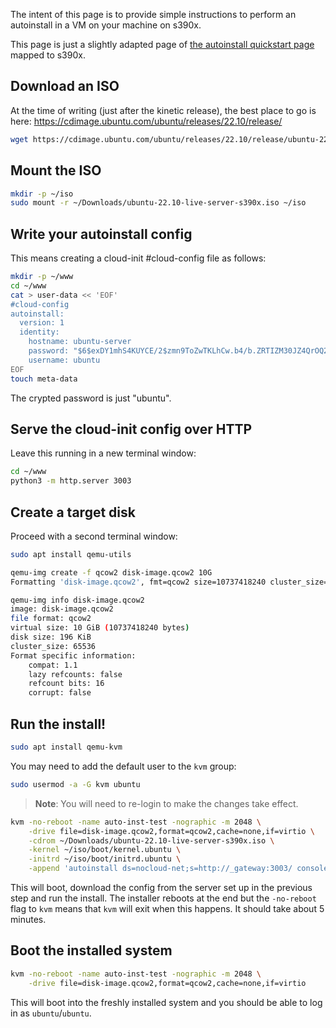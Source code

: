 
The intent of this page is to provide simple instructions to perform an autoinstall in a VM on your machine on s390x.

This page is just a slightly adapted page of [the autoinstall quickstart page](autoinstall-quickstart.md) mapped to s390x.

## Download an ISO

At the time of writing (just after the kinetic release), the best place to go is here:
<https://cdimage.ubuntu.com/ubuntu/releases/22.10/release/>

```bash
wget https://cdimage.ubuntu.com/ubuntu/releases/22.10/release/ubuntu-22.10-live-server-s390x.iso -P ~/Downloads
```

## Mount the ISO

```bash
mkdir -p ~/iso
sudo mount -r ~/Downloads/ubuntu-22.10-live-server-s390x.iso ~/iso
```

## Write your autoinstall config

This means creating a cloud-init #cloud-config file as follows:

```bash
mkdir -p ~/www
cd ~/www
cat > user-data << 'EOF'
#cloud-config
autoinstall:
  version: 1
  identity:
    hostname: ubuntu-server
    password: "$6$exDY1mhS4KUYCE/2$zmn9ToZwTKLhCw.b4/b.ZRTIZM30JZ4QrOQ2aOXJ8yk96xpcCof0kxKwuX1kqLG/ygbJ1f8wxED22bTL4F46P0"
    username: ubuntu
EOF
touch meta-data
```

The crypted password is just "ubuntu".

## Serve the cloud-init config over HTTP

Leave this running in a new terminal window:

```bash
cd ~/www
python3 -m http.server 3003
```

## Create a target disk

Proceed with a second terminal window:

```bash
sudo apt install qemu-utils
```

```bash
qemu-img create -f qcow2 disk-image.qcow2 10G
Formatting 'disk-image.qcow2', fmt=qcow2 size=10737418240 cluster_size=65536 lazy_refcounts=off refcount_bits=16

qemu-img info disk-image.qcow2
image: disk-image.qcow2
file format: qcow2
virtual size: 10 GiB (10737418240 bytes)
disk size: 196 KiB
cluster_size: 65536
Format specific information:
    compat: 1.1
    lazy refcounts: false
    refcount bits: 16
    corrupt: false
```

## Run the install!

```bash
sudo apt install qemu-kvm
```

You may need to add the default user to the `kvm` group:

```bash
sudo usermod -a -G kvm ubuntu
```

> **Note**:
> You will need to re-login to make the changes take effect.

```bash
kvm -no-reboot -name auto-inst-test -nographic -m 2048 \
    -drive file=disk-image.qcow2,format=qcow2,cache=none,if=virtio \
    -cdrom ~/Downloads/ubuntu-22.10-live-server-s390x.iso \
    -kernel ~/iso/boot/kernel.ubuntu \
    -initrd ~/iso/boot/initrd.ubuntu \
    -append 'autoinstall ds=nocloud-net;s=http://_gateway:3003/ console=ttysclp0'
```

This will boot, download the config from the server set up in the previous step and run the install. The installer reboots at the end but the `-no-reboot` flag to `kvm` means that `kvm` will exit when this happens. It should take about 5 minutes.

## Boot the installed system

```bash
kvm -no-reboot -name auto-inst-test -nographic -m 2048 \
    -drive file=disk-image.qcow2,format=qcow2,cache=none,if=virtio
```

This will boot into the freshly installed system and you should be able to log in as `ubuntu`/`ubuntu`.
